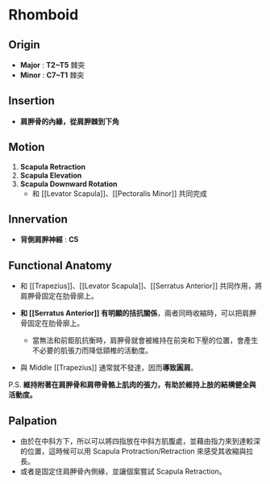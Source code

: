 # Rhomboid
## Origin
* **Major** : **T2~T5** 棘突
* **Minor** : **C7~T1** 棘突

## Insertion
* **肩胛骨的內緣，從肩胛棘到下角**

## Motion
1. **Scapula Retraction**
2. **Scapula Elevation**
3. **Scapula Downward Rotation**
	* 和 [[Levator Scapula]]、[[Pectoralis Minor]] 共同完成

## Innervation
* **背側肩胛神經** : **C5**  

## Functional Anatomy
* 和 [[Trapezius]]、[[Levator Scapula]]、[[Serratus Anterior]] 共同作用，將肩胛骨固定在肋骨廓上。

* **和 [[Serratus Anterior]] 有明顯的拮抗關係**，兩者同時收縮時，可以把肩胛骨固定在肋骨廓上。

  * 當無法和前鉅肌抗衡時，肩胛骨就會被維持在前突和下壓的位置，會產生不必要的肌張力而降低頸椎的活動度。

* 與 Middle [[Trapezius]] 通常就不發達，因而**導致圓肩**。  

P.S. **維持附著在肩胛骨和肩帶骨骼上肌肉的張力，有助於維持上肢的結構健全與活動度。**
## Palpation
* 由於在中斜方下，所以可以將四指放在中斜方肌腹處，並藉由指力來到達較深的位置，這時候可以用 Scapula Protraction/Retraction 來感受其收縮與拉長。
* 或者是固定住肩胛骨內側緣，並讓個案嘗試 Scapula Retraction。